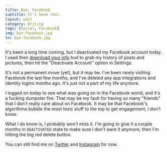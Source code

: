 ```yaml
---
title: Bye, Facebook
subtitle: It's been real.
layout: post
category: Writing
tags: [Social, Facebook]
img: bye-facebook.jpg
tn: bye-facebook.jpg
---
```


It's been a long time coming, but I deactivated my Facebook account today. I used their [download your info][1] tool to grab my history of posts and pictures, then hit the "Deactivate Account" option in Settings.

It's not a permanent move (yet), but it may be. I've been rarely visiting Facebook the last few months, and I've deleted any app integrations and identity logins months ago. It's just not a part of my life anymore.

I logged on today to see what was going on in the Facebook world, and it's a fucking dumpster fire. That may be my fault for having so many "friends" that I don't really care about on Facebook. It may be that Facebook's algorithms bubble the most toxic stuff to the top to get engagement, I don't know.

What I do know is, I probably won't miss it. I'm going to give it a couple months in `DEACTIVATED` state to make sure I don't want it anymore, then I'm hitting the big red delete button.

You can still find me on [Twitter][2] and [Instagram][3] for now.


[1]: https://www.facebook.com/help/212802592074644
[2]: https://www.instagram.com/jimmylittle
[3]: https://www.twitter.com/jimmylittle